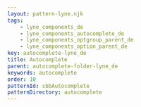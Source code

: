```yaml
---
layout: pattern-lyne.njk
tags: 
    - lyne_components_de
    - lyne_components_autocomplete_de
    - lyne_components_optgroup_parent_de
    - lyne_components_option_parent_de
key: autocomplete-lyne_de
title: Autocomplete
parent: autocomplete-folder-lyne_de
keywords: autocomplete
order: 10
patternId: sbbAutocomplete
patternDirectory: autocomplete
---
```

